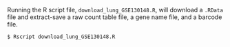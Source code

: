 Running the R script file, `download_lung_GSE130148.R`, will download a `.RData` file and extract-save a raw count table file, a gene name file, and a barcode file.
```
$ Rscript download_lung_GSE130148.R
```
